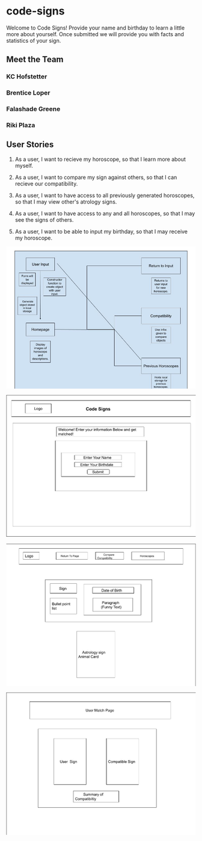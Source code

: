# code-signs

Welcome to Code Signs! Provide your name and birthday to learn a little more about yourself. Once submitted we will provide you with facts and statistics of your sign.

## Meet the Team

### KC Hofstetter

### Brentice Loper

### Falashade Greene

### Riki Plaza

## User Stories

1. As a user, I want to recieve my horoscope, so that I learn more about myself. 

2. As a user, I want to compare my sign against others, so that I can recieve our compatibility.

3. As a user, I want to have access to all previously generated horoscopes, so that I may view other's atrology signs. 

4. As a user, I want to have access to any and all horoscopes, so that I may see the signs of others. 

5. As a user, I want to be able to input my birthday, so that I may receive my horoscope. 

![Domain Image](img/Domain.jpeg)

![Domain Image](img/wire-frame1.jpg)

![Domain Image](img/wire-frame2.jpg)

![Domain Image](img/wire-frame3.jpg)

